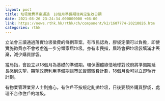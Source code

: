 ```yaml
---
layout: post
title: 垃圾徵費草案通過　18個月準備期後再定生效日期
date: 2021-08-26 23:24:34.000000000 +08:00
link: https://news.rthk.hk/rthk/ch/component/k2/1607774-20210826.htm
categories: rthk
---
```


立法會三讀通過落實垃圾徵費的條例草案。有市民認為，膠袋定價可以負擔，即使實施徵費亦不會考慮進一步分類家居垃圾。亦有市民指，屆時會把垃圾袋填滿才丟棄，減少購買膠袋。

當局指，會設立以18個月為基礎的準備期。環保團體綠惜地球對政府將準備期延長感到失望，期望政府利用準備期讓市民習慣徵費計劃，18個月後可以立即執行計劃。

有物業管理業界人士則擔心，有住戶不按規定亂拋垃圾，日後要額外購買膠袋，處理不合作住戶的垃圾。
